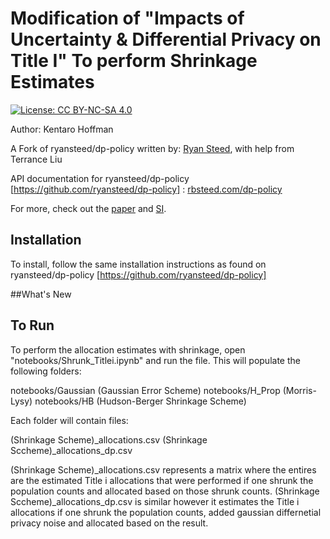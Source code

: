 # Modification of "Impacts of Uncertainty & Differential Privacy on Title I" To perform Shrinkage Estimates 

[![License: CC BY-NC-SA 4.0](https://img.shields.io/badge/License-CC%20BY--NC--SA%204.0-lightgrey.svg)](https://creativecommons.org/licenses/by-nc-sa/4.0/)

Author: Kentaro Hoffman

A Fork of ryansteed/dp-policy written by: [Ryan Steed](rbsteed.com), with help from Terrance Liu

API documentation for ryansteed/dp-policy [https://github.com/ryansteed/dp-policy] : [rbsteed.com/dp-policy](https://rbsteed.com/dp-policy/)

For more, check out the [paper](https://rbsteed.com/referral/dp-policy) and [SI](https://www-science-org.cmu.idm.oclc.org/doi/suppl/10.1126/science.abq4481/suppl_file/science.abq4481_sm.pdf).

## Installation

To install, follow the same installation instructions as found on ryansteed/dp-policy [https://github.com/ryansteed/dp-policy]

##What's New


## To Run

To perform the allocation estimates with shrinkage, open "notebooks/Shrunk_Titlei.ipynb" and run the file. This will populate the following folders:

notebooks/Gaussian (Gaussian Error Scheme)
notebooks/H_Prop (Morris-Lysy)
notebooks/HB (Hudson-Berger Shrinkage Scheme)

Each folder will contain files:

(Shrinkage Scheme)_allocations.csv 
(Shrinkage Sccheme)_allocations_dp.csv 

(Shrinkage Scheme)_allocations.csv represents a matrix where the entires are the estimated Title i allocations that were performed if one shrunk the population counts and allocated based on those shrunk counts. (Shrinkage Sccheme)_allocations_dp.csv is similar however it estimates the Title i allocations if one shrunk the population counts, added gaussian differnetial privacy noise and allocated based on the result. 

